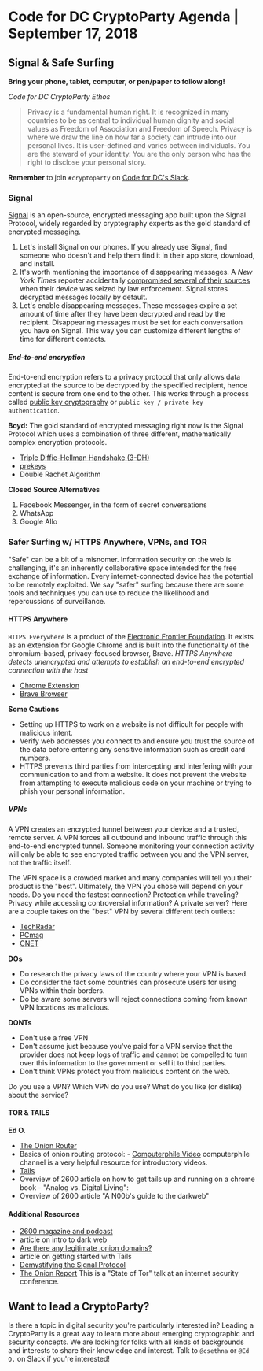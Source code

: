 # Code for DC CryptoParty Agenda | September 17, 2018
## Signal & Safe Surfing
**Bring your phone, tablet, computer, or pen/paper to follow along!**

_Code for DC CryptoParty Ethos_
> Privacy is a fundamental human right. It is recognized in many countries to be as central to individual human dignity and social values as Freedom of Association and Freedom of Speech. Privacy is where we draw the line on how far a society can intrude into our personal lives. It is user-defined and varies between individuals. You are the steward of your identity. You are the only person who has the right to disclose your personal story.

**Remember** to join `#cryptoparty` on [Code for DC's Slack](https://codefordc.org/resources/slack.html).

### Signal
[Signal](https://signal.org/) is an open-source, encrypted messaging app built upon the Signal Protocol, widely regarded by cryptography experts as the gold standard of encrypted messaging.

1. Let's install Signal on our phones. If you already use Signal, find someone who doesn't and help them find it in their app store, download, and install.
2. It's worth mentioning the importance of disappearing messages. A _New York Times_ reporter accidentally [compromised several of their sources](https://www.nytimes.com/2018/06/07/us/politics/times-reporter-phone-records-seized.html) when their device was seized by law enforcement. Signal stores decrypted messages locally by default.
3. Let's enable disappearing messages. These messages expire a set amount of time after they have been decrypted and read by the recipient. Disappearing messages must be set for each conversation you have on Signal. This way you can customize different lengths of time for different contacts.

##### End-to-end encryption
End-to-end encryption refers to a privacy protocol that only allows data encrypted at the source to be decrypted by the specified recipient, hence content is secure from one end to the other. This works through a process called [public key cryptography](https://simple.wikipedia.org/wiki/Public-key_cryptography) or `public key / private key authentication`.

**Boyd:** The gold standard of encrypted messaging right now is the Signal Protocol which uses a combination of three different, mathematically complex encryption protocols.
- [Triple Diffie-Hellman Handshake (3-DH)](https://www.khanacademy.org/computing/computer-science/cryptography/modern-crypt/v/diffie-hellman-key-exchange-part-2)
- [prekeys](https://simple.wikipedia.org/wiki/Pre-shared_key)
- Double Rachet Algorithm

**Closed Source Alternatives**
1. Facebook Messenger, in the form of secret conversations
2. WhatsApp
3. Google Allo

### Safer Surfing w/ HTTPS Anywhere, VPNs, and TOR
"Safe" can be a bit of a misnomer. Information security on the web is challenging, it's an inherently collaborative space intended for the free exchange of information. Every internet-connected device has the potential to be remotely exploited. We say "safer" surfing because there are some tools and techniques you can use to reduce the likelihood and repercussions of surveillance.

#### HTTPS Anywhere
`HTTPS Everywhere` is a product of the [Electronic Frontier Foundation](https://eff.org). It exists as an extension for Google Chrome and is built into the functionality of the chromium-based, privacy-focused browser, Brave. _HTTPS Anywhere detects unencrypted and attempts to establish an end-to-end encrypted connection with the host_
- [Chrome Extension](https://chrome.google.com/webstore/detail/https-everywhere/gcbommkclmclpchllfjekcdonpmejbdp?hl=en)
- [Brave Browser](https://brave.com/download/)

**Some Cautions**
- Setting up HTTPS to work on a website is not difficult for people with malicious intent.
- Verify web addresses you connect to and ensure you trust the source of the data before entering any sensitive information such as credit card numbers.
- HTTPS prevents third parties from intercepting and interfering with your communication to and from a website. It does not prevent the website from attempting to execute malicious code on your machine or trying to phish your personal information.

##### VPNs
A VPN creates an encrypted tunnel between your device and a trusted, remote server. A VPN forces all outbound and inbound traffic through this end-to-end encrypted tunnel. Someone monitoring your connection activity will only be able to see encrypted traffic between you and the VPN server, not the traffic itself.

The VPN space is a crowded market and many companies will tell you their product is the "best". Ultimately, the VPN you chose will depend on your needs. Do you need the fastest connection? Protection while traveling? Privacy while accessing controversial information? A private server? Here are a couple takes on the "best" VPN by several different tech outlets:
- [TechRadar](https://www.techradar.com/vpn/best-vpn)
- [PCmag](https://www.pcmag.com/article2/0,2817,2403388,00.asp)
- [CNET](https://www.cnet.com/best-vpn-services-directory/)

**DOs**
- Do research the privacy laws of the country where your VPN is based.
- Do consider the fact some countries can prosecute users for using VPNs within their borders.
- Do be aware some servers will reject connections coming from known VPN locations as malicious.

**DONTs**
- Don't use a free VPN
- Don't assume just because you've paid for a VPN service that the provider does not keep logs of traffic and cannot be compelled to turn over this information to the government or sell it to third parties.
- Don't think VPNs protect you from malicious content on the web.

Do you use a VPN? Which VPN do you use? What do you like (or dislike) about the service?

#### TOR & TAILS
**Ed O.**
- [The Onion Router](https://www.torproject.org/)
- Basics of onion routing protocol:
      - [Computerphile Video](https://www.youtube.com/watch?v=QRYzre4bf7I) computerphile channel is a very helpful resource for introductory videos.
- [Tails](https://tails.boum.org/)
- Overview of 2600 article on how to get tails up and running on a chrome book - "Analog vs. Digital Living":
- Overview of 2600 article "A N00b's guide to the darkweb"

#### Additional Resources
- [2600 magazine and podcast](https://www.2600.com/)
- article on intro to dark web
- [Are there any legitimate .onion domains?](https://www.quora.com/Are-there-any-legitimate-onion-domains)
- article on getting started with Tails
- [Demystifying the Signal Protocol](https://medium.com/@justinomora/demystifying-the-signal-protocol-for-end-to-end-encryption-e2ee-ad6a567e6cb4)
- [The Onion Report](https://livestream.com/internetsociety/hope/videos/178158095) This is a "State of Tor" talk at an internet security conference. 
## Want to lead a CryptoParty?
Is there a topic in digital security you're particularly interested in? Leading a CryptoParty is a great way to learn more about emerging cryptographic and security concepts. We are looking for folks with all kinds of backgrounds and interests to share their knowledge and interest. Talk to `@csethna` or `@Ed O.` on Slack if you're interested!

